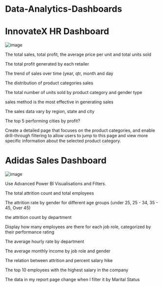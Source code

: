 # Data-Analytics-Dashboards
# InnovateX HR Dashboard



![image](https://github.com/user-attachments/assets/093c7830-a8ee-4efc-bcd6-bebe21b9446a)

The total sales, total profit, the average price per unit and total units sold

The total profit generated by each retailer

The trend of sales over time (year, qtr, month and day

The distribution of product categories sales

The total number of units sold by product category and gender type

sales method is the most effective in generating sales

The sales data vary by region, state and city

The top 5 performing cities by profit?

Create a detailed page that focuses on the product categories, and enable drill-through filtering to allow users to jump to this page and view more specific information about the selected product category.

# Adidas Sales Dashboard


![image](https://github.com/user-attachments/assets/90367137-9924-4537-b46f-bb156331de99)


Use Advanced Power BI Visualisations and Filters.

The total attrition count and total employees

The attrition rate by gender for different age groups (under 25, 25 - 34, 35 - 45, Over 45)

the attrition count by department

Display how many employees are there for each job role, categorized by their performance rating

The average hourly rate by department

The average monthly income by job role and gender

The relation between attrition and percent salary hike

The top 10 employees with the highest salary in the company

The data in my report page change when I filter it by Marital Status

